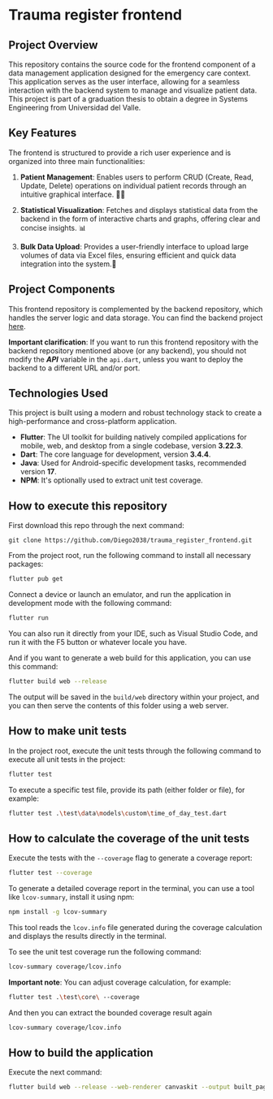 # Trauma register frontend

## Project Overview
This repository contains the source code for the frontend component of a data management application designed for the emergency care context. This application serves as the user interface, allowing for a seamless interaction with the backend system to manage and visualize patient data. <br>
This project is part of a graduation thesis to obtain a degree in Systems Engineering from Universidad del Valle.

## Key Features
The frontend is structured to provide a rich user experience and is organized into three main functionalities:

1. **Patient Management**: Enables users to perform CRUD (Create, Read, Update, Delete) operations on individual patient records through an intuitive graphical interface. 🧑‍⚕️

2. **Statistical Visualization**: Fetches and displays statistical data from the backend in the form of interactive charts and graphs, offering clear and concise insights. 📊

3. **Bulk Data Upload**: Provides a user-friendly interface to upload large volumes of data via Excel files, ensuring efficient and quick data integration into the system.📂

## Project Components
This frontend repository is complemented by the backend repository, which handles the server logic and data storage. You can find the backend project [here](https://github.com/Diego2038/trauma_register_backend).

**Important clarification**: If you want to run this frontend repository with the backend repository mentioned above (or any backend), you should not modify the ***API*** variable in the `api.dart`, unless you want to deploy the backend to a different URL and/or port.

## Technologies Used

This project is built using a modern and robust technology stack to create a high-performance and cross-platform application.

- **Flutter**: The UI toolkit for building natively compiled applications for mobile, web, and desktop from a single codebase, version **3.22.3**.
- **Dart**: The core language for development, version **3.4.4**.
- **Java**: Used for Android-specific development tasks, recommended version **17**.
- **NPM**: It's optionally used to extract unit test coverage.

## How to execute this repository

First download this repo through the next command:
```
git clone https://github.com/Diego2038/trauma_register_frontend.git
```

From the project root, run the following command to install all necessary packages:

```bash
flutter pub get
```

Connect a device or launch an emulator, and run the application in development mode with the following command:

```bash
flutter run
```
You can also run it directly from your IDE, such as Visual Studio Code, and run it with the F5 button or whatever locale you have.
<br>

And if you want to generate a web build for this application, you can use this command:
```bash
flutter build web --release
```
The output will be saved in the ```build/web``` directory within your project, and you can then serve the contents of this folder using a web server.

## How to make unit tests

In the project root, execute the unit tests through the following command to execute all unit tests in the project:
```bash
flutter test
```
To execute a specific test file, provide its path (either folder or file), for example:
```bash
flutter test .\test\data\models\custom\time_of_day_test.dart
```

## How to calculate the coverage of the unit tests

Execute the tests with the `--coverage` flag to generate a coverage report:
```bash
flutter test --coverage
```

To generate a detailed coverage report in the terminal, you can use a tool like `lcov-summary`, install it using npm:
```bash
npm install -g lcov-summary
```
This tool reads the `lcov.info` file generated during the coverage calculation and displays the results directly in the terminal.

To see the unit test coverage run the following command:
```bash
lcov-summary coverage/lcov.info
```
**Important note**: You can adjust coverage calculation, for example:
```bash
flutter test .\test\core\ --coverage
```
And then you can extract the bounded coverage result again
```bash
lcov-summary coverage/lcov.info
```

## How to build the application
Execute the next command:
```bash
flutter build web --release --web-renderer canvaskit --output built_page
```